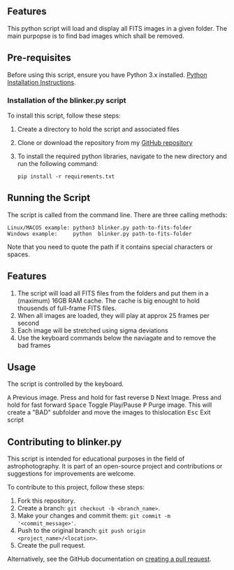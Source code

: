 

## **Features**

This python script will load and display all FITS images in a given folder. The main purpopse is to find bad images which shall be removed.



## **Pre-requisites**

Before using this script, ensure you have Python 3.x installed. [Python Installation Instructions](https://python.land/installing-python).   

### **Installation of the blinker.py script**

To install this script, follow these steps:

1. Create a directory to hold the script and associated files

2. Clone or download the repository from my [GitHub repository](https://github.com/TBD)


3. To install the required python libraries, navigate to the new directory and run the following command:   

    `pip install -r requirements.txt`



## **Running the Script**

The script is called from the command line. There are three calling methods:


    Linux/MACOS example: python3 blinker.py path-to-fits-folder
    Windows example:     python  blinker.py path-to-fits-folder

Note that you need to quote the path if it contains special characters or spaces.

## Features

1. The script will load all FITS files from the folders and put them in a (maximum) 16GB RAM cache. The cache is big enought to hold thousends of full-frame FITS files.
2. When all images are loaded, they will play at approx 25 frames per second
3. Each image will be stretched using sigma deviations
4. Use the keyboard commands below the naviagate and to remove the bad frames

## Usage

The script is controlled by the keyboard.

<kbd>A</kbd> Previous image. Press and hold for fast reverse
<kbd>D</kbd> Next Image. Press and hold for fast forward
<kbd>Space</kbd> Toggle Play/Pause
<kbd>P</kbd> Purge image. This will create a "BAD" subfolder and move the images to thislocation
<kbd>Esc</kbd> Exit script

## **Contributing to blinker.py**

This script is intended for educational purposes in the field of astrophotography. It is part of an open-source project and contributions or suggestions for improvements are welcome.

To contribute to this project, follow these steps:

1. Fork this repository.
2. Create a branch: `git checkout -b <branch_name>`.
3. Make your changes and commit them: `git commit -m '<commit_message>'`.
4. Push to the original branch: `git push origin <project_name>/<location>`.
5. Create the pull request.

Alternatively, see the GitHub documentation on [creating a pull request](https://docs.github.com/en/github/collaborating-with-issues-and-pull-requests/creating-a-pull-request).
